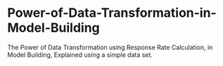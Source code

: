 # Power-of-Data-Transformation-in-Model-Building
The Power of Data Transformation using Response Rate Calculation, in Model Building, Explained using a simple data set.
